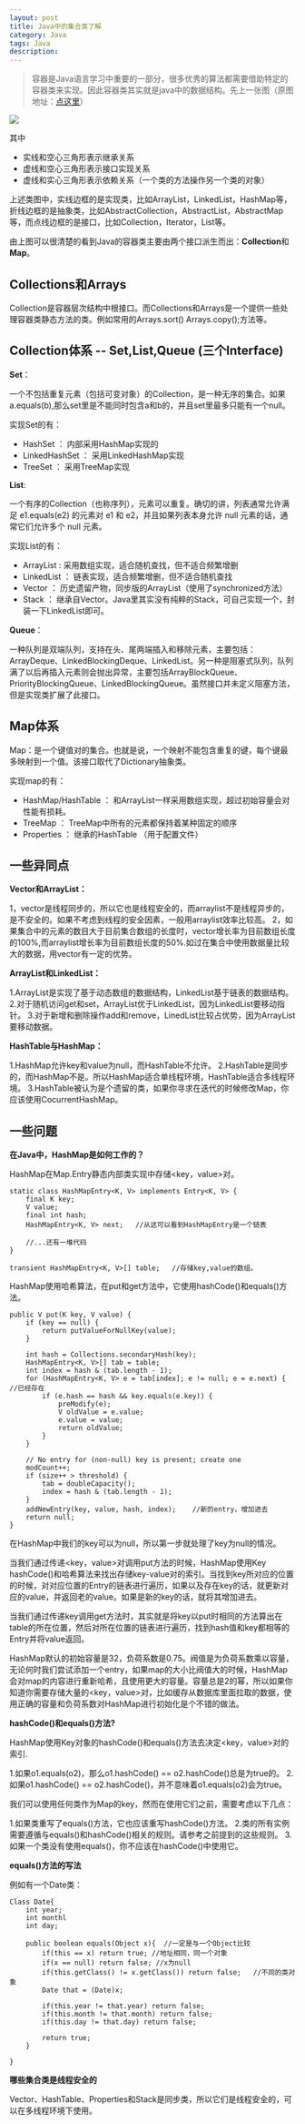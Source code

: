 ```yaml
---
layout: post
title: Java中的集合类了解
category: Java
tags: Java
description: 
---
```



> 容器是Java语言学习中重要的一部分，很多优秀的算法都需要借助特定的容器类来实现。因此容器类其实就是java中的数据结构。先上一张图（原图地址：[点这里](http://www.cnblogs.com/xwdreamer/archive/2012/05/30/2526822.html)）

![](/posts/Java/java_collections.png)


其中

- 实线和空心三角形表示继承关系
- 虚线和空心三角形表示接口实现关系
- 虚线和实心三角形表示依赖关系（一个类的方法操作另一个类的对象）


上述类图中，实线边框的是实现类，比如ArrayList，LinkedList，HashMap等，折线边框的是抽象类，比如AbstractCollection，AbstractList，AbstractMap等，而点线边框的是接口，比如Collection，Iterator，List等。

由上图可以很清楚的看到Java的容器类主要由两个接口派生而出：**Collection**和**Map**。


## Collections和Arrays

 Collection是容器层次结构中根接口。而Collections和Arrays是一个提供一些处理容器类静态方法的类。例如常用的Arrays.sort()    	Arrays.copy();方法等。

## Collection体系 -- Set,List,Queue (三个Interface)

**Set**：

一个不包括重复元素（包括可变对象）的Collection，是一种无序的集合。如果a.equals(b),那么set里是不能同时包含a和b的，并且set里最多只能有一个null。

实现Set的有：

- HashSet ： 内部采用HashMap实现的
- LinkedHashSet ： 采用LinkedHashMap实现
- TreeSet ： 采用TreeMap实现


**List**:

一个有序的Collection（也称序列），元素可以重复。确切的讲，列表通常允许满足 e1.equals(e2) 的元素对 e1 和 e2，并且如果列表本身允许 null 元素的话，通常它们允许多个 null 元素。

实现List的有：

- ArrayList : 采用数组实现，适合随机查找，但不适合频繁增删
- LinkedList ： 链表实现，适合频繁增删，但不适合随机查找
- Vector ： 历史遗留产物，同步版的ArrayList（使用了synchronized方法）
- Stack ： 继承自Vector。Java里其实没有纯粹的Stack，可自己实现一个，封装一下LinkedList即可。

**Queue**：

一种队列是双端队列，支持在头、尾两端插入和移除元素，主要包括：ArrayDeque、LinkedBlockingDeque、LinkedList。另一种是阻塞式队列，队列满了以后再插入元素则会抛出异常，主要包括ArrayBlockQueue、PriorityBlockingQueue、LinkedBlockingQueue。虽然接口并未定义阻塞方法，但是实现类扩展了此接口。


## Map体系

Map：是一个键值对的集合。也就是说，一个映射不能包含重复的键，每个键最多映射到一个值。该接口取代了Dictionary抽象类。

实现map的有：

- HashMap/HashTable ： 和ArrayList一样采用数组实现，超过初始容量会对性能有损耗。
- TreeMap ： TreeMap中所有的元素都保持着某种固定的顺序 
- Properties ： 继承的HashTable （用于配置文件）



## 一些异同点

**Vector和ArrayList：**

1，vector是线程同步的，所以它也是线程安全的，而arraylist不是线程异步的，是不安全的。如果不考虑到线程的安全因素，一般用arraylist效率比较高。
2，如果集合中的元素的数目大于目前集合数组的长度时，vector增长率为目前数组长度的100%,而arraylist增长率为目前数组长度的50%.如过在集合中使用数据量比较大的数据，用vector有一定的优势。

**ArrayList和LinkedList：**

1.ArrayList是实现了基于动态数组的数据结构，LinkedList基于链表的数据结构。
2.对于随机访问get和set，ArrayList优于LinkedList，因为LinkedList要移动指针。
3.对于新增和删除操作add和remove，LinedList比较占优势，因为ArrayList要移动数据。


**HashTable与HashMap：**

1.HashMap允许key和value为null，而HashTable不允许。
2.HashTable是同步的，而HashMap不是。所以HashMap适合单线程环境，HashTable适合多线程环境。
3.HashTable被认为是个遗留的类，如果你寻求在迭代的时候修改Map，你应该使用CocurrentHashMap。



## 一些问题

**在Java中，HashMap是如何工作的？**

HashMap在Map.Entry静态内部类实现中存储<key，value>对。
	
	static class HashMapEntry<K, V> implements Entry<K, V> {
        final K key;
        V value;
        final int hash;
        HashMapEntry<K, V> next;   //从这可以看到HashMapEntry是一个链表

		//...还有一堆代码
	}

    transient HashMapEntry<K, V>[] table;   //存储key,value的数组。

HashMap使用哈希算法，在put和get方法中，它使用hashCode()和equals()方法。

	public V put(K key, V value) {
        if (key == null) {
            return putValueForNullKey(value);
        }

        int hash = Collections.secondaryHash(key);
        HashMapEntry<K, V>[] tab = table;
        int index = hash & (tab.length - 1);
        for (HashMapEntry<K, V> e = tab[index]; e != null; e = e.next) {  //已经存在
            if (e.hash == hash && key.equals(e.key)) {
                preModify(e);
                V oldValue = e.value;
                e.value = value;
                return oldValue;
            }
        }

        // No entry for (non-null) key is present; create one
        modCount++;
        if (size++ > threshold) {
            tab = doubleCapacity();
            index = hash & (tab.length - 1);
        }
        addNewEntry(key, value, hash, index);    //新的entry，增加进去
        return null;
    }

在HashMap中我们的key可以为null，所以第一步就处理了key为null的情况。

当我们通过传递<key，value>对调用put方法的时候，HashMap使用Key hashCode()和哈希算法来找出存储key-value对的索引。当找到key所对应的位置的时候，对对应位置的Entry的链表进行遍历，如果以及存在key的话，就更新对应的value，并返回老的value。如果是新的key的话，就将其增加进去。

当我们通过传递key调用get方法时，其实就是将key以put时相同的方法算出在table的所在位置，然后对所在位置的链表进行遍历，找到hash值和key都相等的Entry并将value返回。

HashMap默认的初始容量是32，负荷系数是0.75。阀值是为负荷系数乘以容量，无论何时我们尝试添加一个entry，如果map的大小比阀值大的时候，HashMap会对map的内容进行重新哈希，且使用更大的容量。容量总是2的幂，所以如果你知道你需要存储大量的<key，value>对，比如缓存从数据库里面拉取的数据，使用正确的容量和负荷系数对HashMap进行初始化是个不错的做法。



**hashCode()和equals()方法?**


HashMap使用Key对象的hashCode()和equals()方法去决定<key，value>对的索引.

1.如果o1.equals(o2)，那么o1.hashCode() == o2.hashCode()总是为true的。
2.如果o1.hashCode() == o2.hashCode()，并不意味着o1.equals(o2)会为true。

我们可以使用任何类作为Map的key，然而在使用它们之前，需要考虑以下几点：

1.如果类重写了equals()方法，它也应该重写hashCode()方法。
2.类的所有实例需要遵循与equals()和hashCode()相关的规则。请参考之前提到的这些规则。
3.如果一个类没有使用equals()，你不应该在hashCode()中使用它。

**equals()方法的写法**

例如有一个Date类：

	Class Date{
		int year;
		int monthl
		int day;
	
		public boolean equals(Object x){  //一定是与一个Object比较
			if(this == x) return true; //地址相同，同一个对象
			if(x == null) return false; //x为null
			if(this.getClass() != x.getClass()) return false;	//不同的类对象
			Date that = (Date)x;

			if(this.year != that.year) return false;
			if(this.month != that.month) return false;
			if(this.day != that.day) return false;
			
			return true;
		}

	}	


**哪些集合类是线程安全的**

Vector、HashTable、Properties和Stack是同步类，所以它们是线程安全的，可以在多线程环境下使用。
